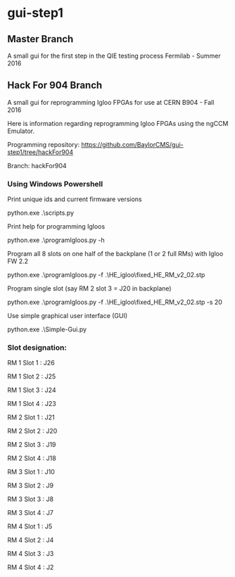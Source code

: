 # gui-step1
## Master Branch
A small gui for the first step in the QIE testing process
Fermilab - Summer 2016
## Hack For 904 Branch
A small gui for reprogramming Igloo FPGAs for use at CERN B904 - Fall 2016

Here is information regarding reprogramming Igloo FPGAs using the ngCCM Emulator.

Programming repository: https://github.com/BaylorCMS/gui-step1/tree/hackFor904

Branch: hackFor904

### Using Windows Powershell

Print unique ids and current firmware versions

python.exe .\scripts.py

Print help for programming Igloos

python.exe .\programIgloos.py -h

Program all 8 slots on one half of the backplane (1 or 2 full RMs) with Igloo FW 2.2

python.exe .\programIgloos.py -f .\HE_igloo\fixed_HE_RM_v2_02.stp

Program single slot (say RM 2 slot 3 = J20 in backplane)

python.exe .\programIgloos.py -f .\HE_igloo\fixed_HE_RM_v2_02.stp -s 20

Use simple graphical user interface (GUI)

python.exe .\Simple-Gui.py

### Slot designation:

RM 1 Slot 1 : J26

RM 1 Slot 2 : J25

RM 1 Slot 3 : J24

RM 1 Slot 4 : J23


RM 2 Slot 1 : J21

RM 2 Slot 2 : J20

RM 2 Slot 3 : J19

RM 2 Slot 4 : J18


RM 3 Slot 1 : J10

RM 3 Slot 2 : J9

RM 3 Slot 3 : J8

RM 3 Slot 4 : J7


RM 4 Slot 1 : J5

RM 4 Slot 2 : J4

RM 4 Slot 3 : J3

RM 4 Slot 4 : J2
